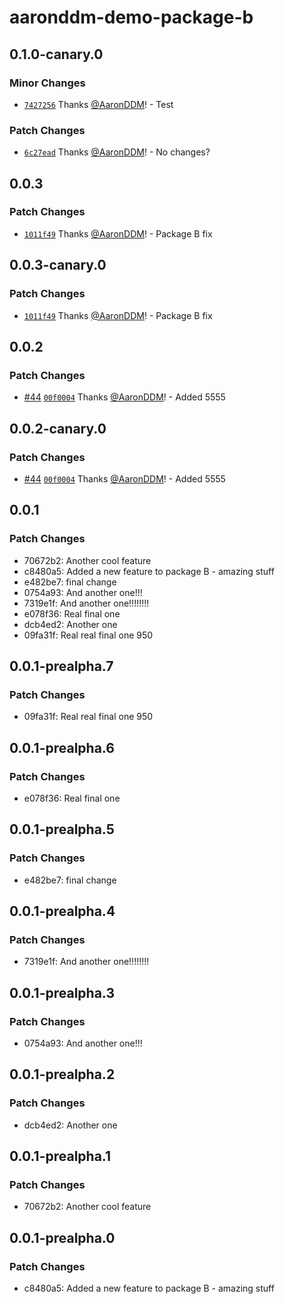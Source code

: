 # aaronddm-demo-package-b

## 0.1.0-canary.0

### Minor Changes

- [`7427256`](https://github.com/AaronDDM/demo-changeset/commit/7427256d41fd718abfb9aa77ed172a5939c23ba3) Thanks [@AaronDDM](https://github.com/AaronDDM)! - Test

### Patch Changes

- [`6c27ead`](https://github.com/AaronDDM/demo-changeset/commit/6c27ead0378a0ed1de5e6c28e4b5bd8e095f613f) Thanks [@AaronDDM](https://github.com/AaronDDM)! - No changes?

## 0.0.3

### Patch Changes

- [`1011f49`](https://github.com/AaronDDM/demo-changeset/commit/1011f491c3ebecc1528a87cb45f0b8924170d5ad) Thanks [@AaronDDM](https://github.com/AaronDDM)! - Package B fix

## 0.0.3-canary.0

### Patch Changes

- [`1011f49`](https://github.com/AaronDDM/demo-changeset/commit/1011f491c3ebecc1528a87cb45f0b8924170d5ad) Thanks [@AaronDDM](https://github.com/AaronDDM)! - Package B fix

## 0.0.2

### Patch Changes

- [#44](https://github.com/AaronDDM/demo-changeset/pull/44) [`00f0004`](https://github.com/AaronDDM/demo-changeset/commit/00f00046af841b1897f5728e6ce0ef9fbc90bded) Thanks [@AaronDDM](https://github.com/AaronDDM)! - Added 5555

## 0.0.2-canary.0

### Patch Changes

- [#44](https://github.com/AaronDDM/demo-changeset/pull/44) [`00f0004`](https://github.com/AaronDDM/demo-changeset/commit/00f00046af841b1897f5728e6ce0ef9fbc90bded) Thanks [@AaronDDM](https://github.com/AaronDDM)! - Added 5555

## 0.0.1

### Patch Changes

- 70672b2: Another cool feature
- c8480a5: Added a new feature to package B - amazing stuff
- e482be7: final change
- 0754a93: And another one!!!
- 7319e1f: And another one!!!!!!!!
- e078f36: Real final one
- dcb4ed2: Another one
- 09fa31f: Real real final one 950

## 0.0.1-prealpha.7

### Patch Changes

- 09fa31f: Real real final one 950

## 0.0.1-prealpha.6

### Patch Changes

- e078f36: Real final one

## 0.0.1-prealpha.5

### Patch Changes

- e482be7: final change

## 0.0.1-prealpha.4

### Patch Changes

- 7319e1f: And another one!!!!!!!!

## 0.0.1-prealpha.3

### Patch Changes

- 0754a93: And another one!!!

## 0.0.1-prealpha.2

### Patch Changes

- dcb4ed2: Another one

## 0.0.1-prealpha.1

### Patch Changes

- 70672b2: Another cool feature

## 0.0.1-prealpha.0

### Patch Changes

- c8480a5: Added a new feature to package B - amazing stuff
